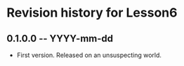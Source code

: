 # Revision history for Lesson6

## 0.1.0.0 -- YYYY-mm-dd

* First version. Released on an unsuspecting world.
